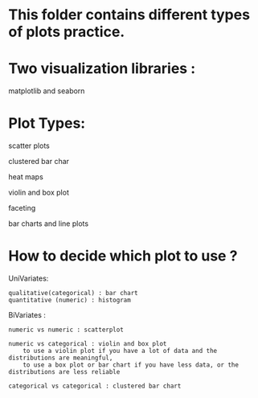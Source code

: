 # This folder contains different types of plots practice. 
# Two visualization libraries :
  matplotlib  and seaborn 
# Plot Types:
  scatter plots 
  
  clustered bar char
  
  heat maps
  
  violin and box plot
  
  faceting
  
  bar charts and line plots
  
  
  
# How to decide which plot to use ?
UniVariates:
    
    qualitative(categorical) : bar chart
    quantitative (numeric) : histogram  

BiVariates :
    
    numeric vs numeric : scatterplot

    numeric vs categorical : violin and box plot
        to use a violin plot if you have a lot of data and the distributions are meaningful, 
        to use a box plot or bar chart if you have less data, or the distributions are less reliable

    categorical vs categorical : clustered bar chart 


